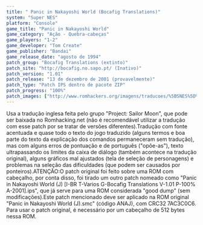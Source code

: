 ```yaml
---
title: " Panic in Nakayoshi World (Bocafig Translations)"
system: "Super NES"
platform: "Console"
game_title: "Panic in Nakayoshi World"
game_category: "Ação - Quebra-cabeças"
game_players: "1-2"
game_developer: "Tom Create"
game_publisher: "Bandai"
game_release_date: "agosto de 1994"
patch_group: "Bocafig Translations (extinto)"
patch_site: "http://bocafig.no.sapo.pt/ (Inativo)"
patch_version: "1.01"
patch_release: "13 de dezembro de 2001 (provavelmente)"
patch_type: "Patch IPS dentro de pacote ZIP"
patch_progress: "100%"
patch_images: ["http://www.romhackers.org/imagens/traducoes/%5BSNES%5D%20Panic%20in%20Nakayoshi%20World%20-%20Bocafig%20Translations%20-%201.png","http://www.romhackers.org/imagens/traducoes/%5BSNES%5D%20Panic%20in%20Nakayoshi%20World%20-%20Bocafig%20Translations%20-%202.png","http://www.romhackers.org/imagens/traducoes/%5BSNES%5D%20Panic%20in%20Nakayoshi%20World%20-%20Bocafig%20Translations%20-%203.png"]
---
```

Usa a tradução inglesa feita pelo grupo "Project: Sailor Moon", que pode ser baixada no Romhacking.net (não é recomendável utilizar a tradução com esse patch por se tratar de versões diferentes).Tradução com fonte acentuada e quase todo o texto do jogo traduzido (alguns termos e boa parte do texto da explicação dos comandos permaneceram sem tradução), mas com alguns erros de pontuação e de português ("opõe-as"), texto ultrapassando os limites da caixa de diálogo (também acontece na tradução original), alguns gráficos mal ajustados (tela de seleção de personagens) e problemas na seleção das dificuldades (que podem ser causados por ponteiros).ATENÇÃO:O patch original foi feito sobre uma ROM com cabeçalho, por conta disso, foi tirado um outro patch nomeado como "Panic in Nakayoshi World (J) [I-BR T-Varios G-Bocafig Translations V-1.01 P-100% A-2001].ips", que já serve para uma ROM considerada "good dump" (sem modificações).Este patch mencionado deve ser aplicado na ROM original "Panic in Nakayoshi World (J).smc" (código ANAJ), com CRC32 7AC3C0C6. Para usar o patch original, é necessário por um cabeçalho de 512 bytes nessa ROM.